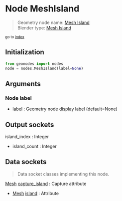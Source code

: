 
# Node MeshIsland

> Geometry node name: [Mesh Island](https://docs.blender.org/manual/en/latest/modeling/geometry_nodes/material/mesh_island.html)<br>
  Blender type: [Mesh Island](https://docs.blender.org/api/current/bpy.types.GeometryNodeInputMeshIsland.html)
  
<sub>go to [index](/docs/index.md)</sub>

## Initialization

```python
from geonodes import nodes
node = nodes.MeshIsland(label=None)
```



## Arguments


### Node label

- label : Geometry node display label (default=None)

## Output sockets

island_index : Integer
- island_count : Integer

## Data sockets

> Data socket classes implementing this node.
  
[Mesh](/docs/sockets/Mesh.md) [capture_island](/docs/sockets/Mesh.md#capture_island) : Capture attribute
- [Mesh](/docs/sockets/Mesh.md) [island](/docs/sockets/Mesh.md#island) : Attribute
  
